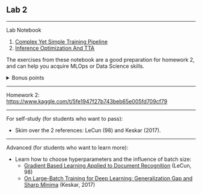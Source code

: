 ## Lab 2

***


Lab Notebook

1. [Complex Yet Simple Training Pipeline](https://github.com/Tensor-Reloaded/AI-Learning-Hub/blob/main/resources/advanced_pytorch/ComplexYetSimpleTrainingPipeline.ipynb)
2. [Inference Optimization And TTA](https://github.com/Tensor-Reloaded/AI-Learning-Hub/blob/main/resources/advanced_pytorch/InferenceOptimizationAndTTA.ipynb)

The exercises from these notebook are a good preparation for homework 2, and can help you acquire MLOps or Data Science skills.

<details><summary>Bonus points</summary>
You will get bonus points if you do all 4 exercises from "Complex Yet Simple Training Pipeline" and submit them until Lab 4.

You will get bonus points if you do all MLOps exercises from "Inference Optimization And TTA".
</details>

***

Homework 2: https://www.kaggle.com/t/5fe1947f27b743beb65e005fd709cf79

***

For self-study (for students who want to pass):
* Skim over the 2 references: LeCun (98) and Keskar (2017).
***


Advanced (for students who want to learn more):
* Learn how to choose hyperparameters and the influence of batch size:
  * [Gradient Based Learning Applied to Document Recognition](http://vision.stanford.edu/cs598_spring07/papers/Lecun98.pdf) (LeCun, 98)
  * [On Large-Batch Training for Deep Learning: Generalization Gap and Sharp Minima](https://arxiv.org/abs/1609.04836) (Keskar, 2017)
